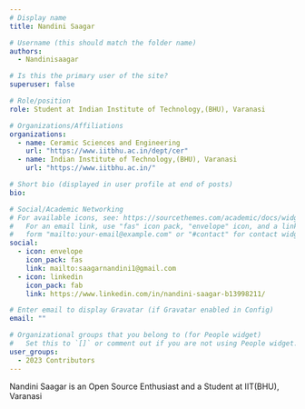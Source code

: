 ```yaml
---
# Display name
title: Nandini Saagar

# Username (this should match the folder name)
authors:
  - Nandinisaagar

# Is this the primary user of the site?
superuser: false

# Role/position
role: Student at Indian Institute of Technology,(BHU), Varanasi

# Organizations/Affiliations
organizations:
  - name: Ceramic Sciences and Engineering
    url: "https://www.iitbhu.ac.in/dept/cer"
  - name: Indian Institute of Technology,(BHU), Varanasi
    url: "https://www.iitbhu.ac.in/"

# Short bio (displayed in user profile at end of posts)
bio:

# Social/Academic Networking
# For available icons, see: https://sourcethemes.com/academic/docs/widgets/#icons
#   For an email link, use "fas" icon pack, "envelope" icon, and a link in the
#   form "mailto:your-email@example.com" or "#contact" for contact widget.
social:
  - icon: envelope
    icon_pack: fas
    link: mailto:saagarnandini1@gmail.com
  - icon: linkedin
    icon_pack: fab
    link: https://www.linkedin.com/in/nandini-saagar-b13998211/

# Enter email to display Gravatar (if Gravatar enabled in Config)
email: ""

# Organizational groups that you belong to (for People widget)
#   Set this to `[]` or comment out if you are not using People widget.
user_groups:
  - 2023 Contributors
---
```


Nandini Saagar is an Open Source Enthusiast and a Student at IIT(BHU), Varanasi
